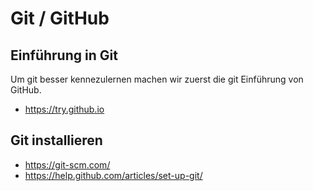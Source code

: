 # Git / GitHub 

## Einführung in Git 

Um git besser kennezulernen machen wir zuerst die git Einführung von GitHub. 

- https://try.github.io

## Git installieren 

- https://git-scm.com/
- https://help.github.com/articles/set-up-git/



